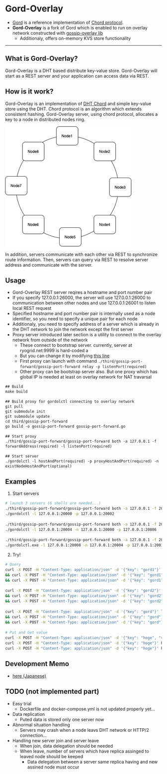 # **Gord-Overlay**
- [Gord](https://github.com/taisho6339/gord) is a reference implementation of [Chord protocol](https://pdos.csail.mit.edu/papers/ton:chord/paper-ton.pdf).
- **Gord-Overlay** is a fork of Gord which is enabled to run on overlay network constructed with [gossip-overlay lib](https://github.com/ryogrid/gossip-overlay)
  - Additionaly, offers on-memory KVS store functionality

---

## What is Gord-Overlay?
Gord-Overlay is a DHT based distribute key-value store.
Gord-Overlay will start as a REST server and your application can access data via REST.

## How is it work?
Gord-Overlay is an implementation of [DHT Chord](https://pdos.csail.mit.edu/papers/ton:chord/paper-ton.pdf) and simple key-value store using the DHT.
Chord protocol is an algorithm which extends consistent hashing.
Gord-Overlay server, using chord protocol, allocates a key to a node in distributed nodes ring.

![chord ring](docs/architecture-1.png) 

In addition, servers communicate with each other via REST to synchronize route information.
Then, servers can query via REST to resolve server address and communicate with the server.

## Usage
- Gord-Overlay REST server reqires a hostname and port number pair
- If you specify 127.0.0.1:26000, the server will use 127.0.0.1:26000 to communication between other nodes and use 127.0.0.1:26001 to listen local REST request
- Specified hostname and port number pair is internally used as a node identifier, so you need to specify a unique pair for each node
- Additionaly, you need to specify address of a server which is already in the DHT network to join the network except the first server
- Proxy server introduced later section is a utility to connect to the overlay network from outside of the network
  - These connect to bootstrap server. currently, server at ryogrid.net:9999 is hard-coded a
  - But you can change it by modifying [this line](https://github.com/ryogrid/gossip-port-forward/blob/master/constants/constants.go#L3)
  - First proxy can launch with command `./third/gossip-port-forward/gossip-port-forward relay -p listenPort(required)`
  - Other proxy can be bootstrap server also. But one proxy which has global IP is needed at least on overlay network for NAT travarsal
```
## Build
make build

## Build proxy for gordolctl connecting to overlay network
git pull
git submodule init
git submodule update
cd third/gossip-port-forward
go build -o gossip-port-forward gossip-port-forward.go

## Start proxy
./third/gossip-port-forward/gossip-port-forward both -a 127.0.0.1 -f forwardAddress(required) -l listenPort(required)

## Start server
./gordolctl -l hostAndPort(required) -p proxyHostAndPort(required) -n existNodeHostAndPort(optional) 
```

## Examples

1. Start servers
```bash
# launch 3 servers (6 shells are needed...) 
./third/gossip-port-forward/gossip-port-forward both -a 127.0.0.1 -f 20000 -l 20002
./gordolctl -l 127.0.0.1:20000 -p 127.0.0.1:20002

./third/gossip-port-forward/gossip-port-forward both -a 127.0.0.1 -f 20004 -l 20006
./gordolctl -l 127.0.0.1:20004 -n 127.0.0.1:20000 -p 127.0.0.1:20006

./third/gossip-port-forward/gossip-port-forward both -a 127.0.0.1 -f 20008 -l 20010
./gordolctl.exe -l 127.0.0.1:20008 -n 127.0.0.1:20004 -p 127.0.0.1:20010
```

2. Try! 
```bash
# Query
curl -X POST -H "Content-Type: application/json" -d '{"key": "gord1"}' http://localhost:20001/server.ExternalService/FindHostForKey \
&& curl -X POST -H "Content-Type: application/json" -d '{"key": "gord1"}' http://localhost:20005/server.ExternalService/FindHostForKey \
&& curl -X POST -H "Content-Type: application/json" -d '{"key": "gord1"}' http://localhost:20009/server.ExternalService/FindHostForKey 

curl -X POST -H "Content-Type: application/json" -d '{"key": "gord2"}' http://localhost:20001/server.ExternalService/FindHostForKey \
&& curl -X POST -H "Content-Type: application/json" -d '{"key": "gord2"}' http://localhost:20005 server.ExternalService/FindHostForKey \
&& curl -X POST -H "Content-Type: application/json" -d '{"key": "gord2"}' http://localhost:20009 server.ExternalService/FindHostForKey 

curl -X POST -H "Content-Type: application/json" -d '{"key": "gord"}' localhost:20001 server.ExternalService/FindHostForKey \
&& curl -X POST -H "Content-Type: application/json" -d '{"key": "gord"}' localhost:20005 server.ExternalService/FindHostForKey \
&& curl -X POST -H "Content-Type: application/json" -d '{"key": "gord"}' localhost:20009 server.ExternalService/FindHostForKey

# Put and Get value
curl -X POST -H "Content-Type: application/json" -d '{"key": "hoge", "value": "foobar"}' http://localhost:20001/server.ExternalService/PutValue
curl -X POST -H "Content-Type: application/json" -d '{"key": "hoge"}' http://localhost:20005/server.ExternalService/GetValue
curl -X POST -H "Content-Type: application/json" -d '{"key": "hoge"}' http://localhost:20009/server.ExternalService/GetValue
```

## Development Memo
- [here (Japanese)](https://zenn.dev/ryogrid/scraps/42d5c81e8604fd)

## TODO (not implemented part)
- Easy trial
  - Dockerfile and docker-compose.yml is not updated properly yet...
- Data replication
  - Puted data is stored only one server now
- Abnormal situation handling
  - Servers may crash when a node leavs DHT network or HTTP/2 connection...
- Handling new server join and server leave
  - When join, data delegation should be needed
  - When leave, number of servers which have replica assinged to leaved node should be keeped
    - Data delegation between a server same replica having and new assined node must occur


